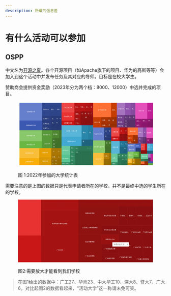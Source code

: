 ```yaml
---
description: 所谓的信息差
---
```


# 有什么活动可以参加

## OSPP

中文名为[开源之夏](https://summer-ospp.ac.cn/2022/#/homepage)。各个开源项目（如Apache旗下的项目、华为的高斯等等）会加入到这个活动中并发布任务及其对应的导师。目标是在校大学生。

赞助商会提供资金奖励（2023年分为两个档：8000、12000）中选并完成的项目。

<figure><img src="../.gitbook/assets/image (1).png" alt=""><figcaption><p>图 1:2022年参加的大学统计表</p></figcaption></figure>

需要注意的是上图的数据只是代表申请者所在的学校，并不是最终中选的学生所在的学校。

<figure><img src="../.gitbook/assets/image (2).png" alt=""><figcaption><p>图2:需要放大才能看到我们学校</p></figcaption></figure>

> 在图1给出的数据中：广工27、华师23、中大华工10、深大8、暨大7、广大6。对比起图2的数据看起来，“活动大学”这一称谓未免可笑。
